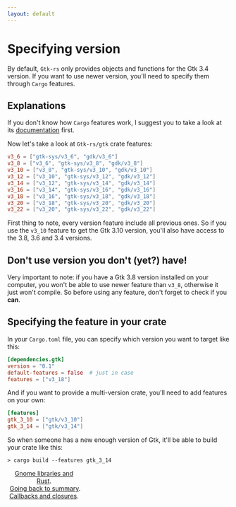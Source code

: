 ```yaml
---
layout: default
---
```


# Specifying version

By default, `Gtk-rs` only provides objects and functions for the Gtk 3.4 version. If you want to use newer version, you'll need to specify them through `Cargo` features.

## Explanations

If you don't know how `Cargo` features work, I suggest you to take a look at its [documentation](http://doc.crates.io/specifying-dependencies.html#choosing-features) first.

Now let's take a look at `Gtk-rs/gtk` crate features:

```toml
v3_6 = ["gtk-sys/v3_6", "gdk/v3_6"]
v3_8 = ["v3_6", "gtk-sys/v3_8", "gdk/v3_8"]
v3_10 = ["v3_8", "gtk-sys/v3_10", "gdk/v3_10"]
v3_12 = ["v3_10", "gtk-sys/v3_12", "gdk/v3_12"]
v3_14 = ["v3_12", "gtk-sys/v3_14", "gdk/v3_14"]
v3_16 = ["v3_14", "gtk-sys/v3_16", "gdk/v3_16"]
v3_18 = ["v3_16", "gtk-sys/v3_18", "gdk/v3_18"]
v3_20 = ["v3_18", "gtk-sys/v3_20", "gdk/v3_20"]
v3_22 = ["v3_20", "gtk-sys/v3_22", "gdk/v3_22"]
```

First thing to note, every version feature include all previous ones. So if you use the `v3_10` feature to get the Gtk 3.10 version, you'll also have access to the 3.8, 3.6 and 3.4 versions.

## Don't use version you don't (yet?) have!

Very important to note: if you have a Gtk 3.8 version installed on your computer, you won't be able to use newer feature than `v3_8`, otherwise it just won't compile. So before using any feature, don't forget to check if you **can**.

## Specifying the feature in your crate

In your `Cargo.toml` file, you can specify which version you want to target like this:

```toml
[dependencies.gtk]
version = "0.1"
default-features = false  # just in case
features = ["v3_18"]
```

And if you want to provide a multi-version crate, you'll need to add features on your own:

```toml
[features]
gtk_3_10 = ["gtk/v3_10"]
gtk_3_14 = ["gtk/v3_14"]
```

So when someone has a new enough version of Gtk, it'll be able to build your crate like this:

```
> cargo build --features gtk_3_14
```

<div style="width:100%">
<div style="width:33%;display:block;text-align:center;"><a href="/tuto/gnome_and_rust">Gnome libraries and Rust</a>.</div>
<div style="width:34%;display:block;text-align:center;"><a href="/docs-src/tutorial">Going back to summary</a>.</div>
<div style="width:33%;display:block;text-align:center;"><a href="/tuto/closures">Callbacks and closures</a>.</div>
</div>
